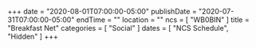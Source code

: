 +++
date = "2020-08-01T07:00:00-05:00"
publishDate = "2020-07-31T07:00:00-05:00"
endTime = ""
location = ""
ncs = [ "WB0BIN" ]
title = "Breakfast Net"
categories = [ "Social" ]
dates = [ "NCS Schedule", "Hidden" ]
+++
